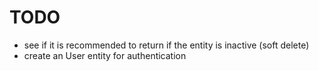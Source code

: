 # TODO

- see if it is recommended to return if the entity is inactive (soft delete)
- create an User entity for authentication